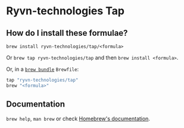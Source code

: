 # Ryvn-technologies Tap

## How do I install these formulae?

`brew install ryvn-technologies/tap/<formula>`

Or `brew tap ryvn-technologies/tap` and then `brew install <formula>`.

Or, in a [`brew bundle`](https://github.com/Homebrew/homebrew-bundle) `Brewfile`:

```ruby
tap "ryvn-technologies/tap"
brew "<formula>"
```

## Documentation

`brew help`, `man brew` or check [Homebrew's documentation](https://docs.brew.sh).
